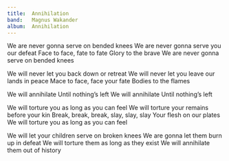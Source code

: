```yaml
---
title:  Annihilation
band:   Magnus Wakander
album:  Annihilation
---
```


We are never gonna serve on bended knees
We are never gonna serve you our defeat
Face to face, fate to fate
Glory to the brave
We are never gonna serve on bended knees

We will never let you back down or retreat
We will never let you leave our lands in peace
Mace to face, face your fate
Bodies to the flames

We will annihilate
Until nothing’s left
We will annihilate
Until nothing’s left

We will torture you as long as you can feel
We will torture your remains before your kin
Break, break, break, slay, slay, slay
Your flesh on our plates
We will torture you as long as you can feel

We will let your children serve on broken knees
We are gonna let them burn up in defeat
We will torture them as long as they exist
We will annihilate them out of history

